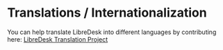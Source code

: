 # Translations / Internationalization

You can help translate LibreDesk into different languages by contributing here: [LibreDesk Translation Project](https://crowdin.com/project/libredesk)